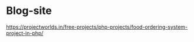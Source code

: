 # Blog-site
https://projectworlds.in/free-projects/php-projects/food-ordering-system-project-in-php/
